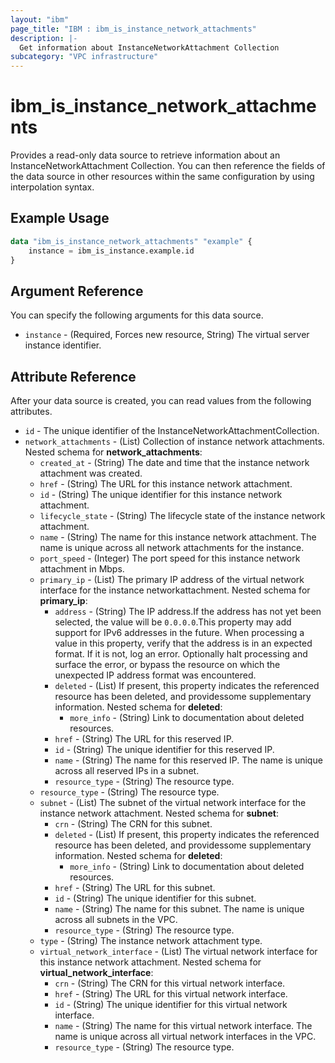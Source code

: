 ```yaml
---
layout: "ibm"
page_title: "IBM : ibm_is_instance_network_attachments"
description: |-
  Get information about InstanceNetworkAttachment Collection
subcategory: "VPC infrastructure"
---
```


# ibm_is_instance_network_attachments

Provides a read-only data source to retrieve information about an InstanceNetworkAttachment Collection. You can then reference the fields of the data source in other resources within the same configuration by using interpolation syntax.

## Example Usage

```terraform
data "ibm_is_instance_network_attachments" "example" {
	instance = ibm_is_instance.example.id
}
```

## Argument Reference

You can specify the following arguments for this data source.

- `instance` - (Required, Forces new resource, String) The virtual server instance identifier.

## Attribute Reference

After your data source is created, you can read values from the following attributes.

- `id` - The unique identifier of the InstanceNetworkAttachmentCollection.
- `network_attachments` - (List) Collection of instance network attachments.
	Nested schema for **network_attachments**:
	- `created_at` - (String) The date and time that the instance network attachment was created.
	- `href` - (String) The URL for this instance network attachment.
	- `id` - (String) The unique identifier for this instance network attachment.
	- `lifecycle_state` - (String) The lifecycle state of the instance network attachment.
	- `name` - (String) The name for this instance network attachment. The name is unique across all network attachments for the instance.
	- `port_speed` - (Integer) The port speed for this instance network attachment in Mbps.
	- `primary_ip` - (List) The primary IP address of the virtual network interface for the instance networkattachment.
		Nested schema for **primary_ip**:
		- `address` - (String) The IP address.If the address has not yet been selected, the value will be `0.0.0.0`.This property may add support for IPv6 addresses in the future. When processing a value in this property, verify that the address is in an expected format. If it is not, log an error. Optionally halt processing and surface the error, or bypass the resource on which the unexpected IP address format was encountered.
		- `deleted` - (List) If present, this property indicates the referenced resource has been deleted, and providessome supplementary information.
		Nested schema for **deleted**:
			- `more_info` - (String) Link to documentation about deleted resources.
		- `href` - (String) The URL for this reserved IP.
		- `id` - (String) The unique identifier for this reserved IP.
		- `name` - (String) The name for this reserved IP. The name is unique across all reserved IPs in a subnet.
		- `resource_type` - (String) The resource type.
	- `resource_type` - (String) The resource type.
	- `subnet` - (List) The subnet of the virtual network interface for the instance network attachment.
		Nested schema for **subnet**:
		- `crn` - (String) The CRN for this subnet.
		- `deleted` - (List) If present, this property indicates the referenced resource has been deleted, and providessome supplementary information.
		Nested schema for **deleted**:
			- `more_info` - (String) Link to documentation about deleted resources.
		- `href` - (String) The URL for this subnet.
		- `id` - (String) The unique identifier for this subnet.
		- `name` - (String) The name for this subnet. The name is unique across all subnets in the VPC.
		- `resource_type` - (String) The resource type.
	- `type` - (String) The instance network attachment type.
	- `virtual_network_interface` - (List) The virtual network interface for this instance network attachment.
		Nested schema for **virtual_network_interface**:
		- `crn` - (String) The CRN for this virtual network interface.
		- `href` - (String) The URL for this virtual network interface.
		- `id` - (String) The unique identifier for this virtual network interface.
		- `name` - (String) The name for this virtual network interface. The name is unique across all virtual network interfaces in the VPC.
		- `resource_type` - (String) The resource type.

